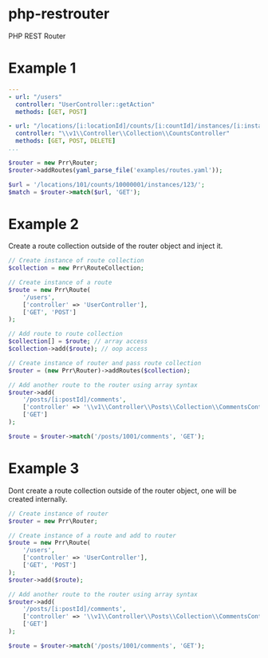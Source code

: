 php-restrouter
==============

PHP REST Router

# Example 1

```yaml
---
- url: "/users"
  controller: "UserController::getAction"
  methods: [GET, POST]

- url: "/locations/[i:locationId]/counts/[i:countId]/instances/[i:instanceId]"
  controller: "\\v1\\Controller\\Collection\\CountsController"
  methods: [GET, POST, DELETE]
...
```

```php
$router = new Prr\Router;
$router->addRoutes(yaml_parse_file('examples/routes.yaml'));

$url = '/locations/101/counts/10000001/instances/123/';
$match = $router->match($url, 'GET');
```

# Example 2

Create a route collection outside of the router object and inject it.

```php
// Create instance of route collection
$collection = new Prr\RouteCollection;

// Create instance of a route
$route = new Prr\Route(
    '/users',
    ['controller' => 'UserController'],
    ['GET', 'POST']
);

// Add route to route collection
$collection[] = $route; // array access
$collection->add($route); // oop access

// Create instance of router and pass route collection
$router = (new Prr\Router)->addRoutes($collection);

// Add another route to the router using array syntax
$router->add(
    '/posts/[i:postId]/comments',
    ['controller' => '\\v1\\Controller\\Posts\\Collection\\CommentsController'],
    ['GET']
);

$route = $router->match('/posts/1001/comments', 'GET');
```

# Example 3

Dont create a route collection outside of the router object, one will be created internally.

```php
// Create instance of router
$router = new Prr\Router;

// Create instance of a route and add to router
$route = new Prr\Route(
    '/users',
    ['controller' => 'UserController'],
    ['GET', 'POST']
);
$router->add($route);

// Add another route to the router using array syntax
$router->add(
    '/posts/[i:postId]/comments',
    ['controller' => '\\v1\\Controller\\Posts\\Collection\\CommentsController'],
    ['GET']
);

$route = $router->match('/posts/1001/comments', 'GET');
```
